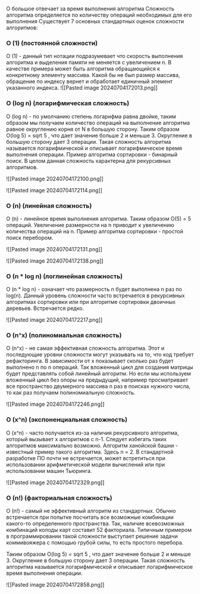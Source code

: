 О большое отвечает за время выполнения алгоритма
Сложность алгоритма определяется по количеству операций необходимых для его выполнения
Существует 7 основных стандартных оценок сложности алгоритмов:
<h3>O (1) (постоянной сложности)</h3> 
O (1) - данный тип нотации подразумевает что скорость выполнения алгоритма и выделения памяти не меняется с увеличением n. 
В качестве примера может быть алгоритма обращающийся к конкретному элементу массива. Какой бы не был размер массива, обращение по индексу вернет и обработает единичный элемент указанного индекса.
![[Pasted image 20240704172013.png]]
<h3>O (log n) (логарифмическая сложность)</h3> 
O (log n) - по умолчанию степень логарифма равна двойке, таким образом мы получаем количество операций на выполнение алгоритма равное округлению корня от N в большую сторону. 
Таким образом O(log 5) = sqrt 5 , что дает значение больше 2 и меньше 3. Округление в большую сторону дает 3 операции. 
Такая сложность алгоритма называется логарифмической и описывает логарифмическое время выполнения операции.
Пример алгоритма сортировки - бинарный поиск.
В целом данная сложность характерна для рекурсивных алгоритмов.

![[Pasted image 20240704172100.png]]

![[Pasted image 20240704172114.png]]
<h3>O (n) (линейная сложность)</h3>
O (n) - линейное время выполнения алгоритма. 
Таким образом O(5) = 5  операций. 
Увеличение размерности на n приводит к увеличению количества операций на n.
Пример алгоритма сортировки - простой поиск перебором.

![[Pasted image 20240704172131.png]]

![[Pasted image 20240704172138.png]]
<h3>O (n * log n) (логлинейная сложность)</h3>
O (n * log n) - означает что размерность n будет выполнена n раз по log(n). 
Данный уровень сложности часто встречается в рекурсивных алгоритмах сортировки или при алгоритме сортировки двоичных деревьев. Встречается редко.

![[Pasted image 20240704172217.png]]

<h3>O (n^x) (полиномиальная сложность)</h3>
O (n^x) - не самая эффективная сложность алгоритма. Этот и последующие уровни сложности могут указывать на то, что код требует рефакторинга.  
В зависимости от x показывает сколько раз будет выполнено n по n операций.
Так вложенный цикл для создания матрицы будет представлять собой линейный алгоритм. Но если мы используем вложенный цикл без опоры на предыдущий, например просматривает все пространство двумерного массива n раз в поисках нужного числа, то как раз получаем полиномиальную сложность.

![[Pasted image 20240704172246.png]]
<h3>O (x^n) (экспоненциальная сложность)</h3>
O (x^n) - часто получается из-за наличия рекурсивного алгоритма, который вызывает x алгоритмов с n-1. 
Следует избегать таких алгоритмов максимально возможно.
Алгоритм ханойской башни - известный пример такого алгоритма. Здесь n = 2.
В стандартной разработке ПО почти не встречается, может встретиться при использовании арифметической модели вычислений или при использовании машин Тьюринга. 

![[Pasted image 20240704172329.png]]

<h3>O (n!) (факториальная сложность)</h3>
O (n!) - самый не эффективный алгоритм из стандартных. 
Обычно встречается при попытке посчитать все возможные комбинации какого-то определенного пространства. 
Так, наличие всевозможных комбинаций колоды карт составит 52 факториала. 
Типичным примером в программировании такой сложности выступает решение задачи коммивояжера с помощью грубой силы, то есть простого перебора. 

Таким образом O(log 5) = sqrt 5 , что дает значение больше 2 и меньше 3. Округление в большую сторону дает 3 операции. 
Такая сложность алгоритма называется логарифмической и описывает логарифмическое время выполнения операции.

![[Pasted image 20240704172858.png]]